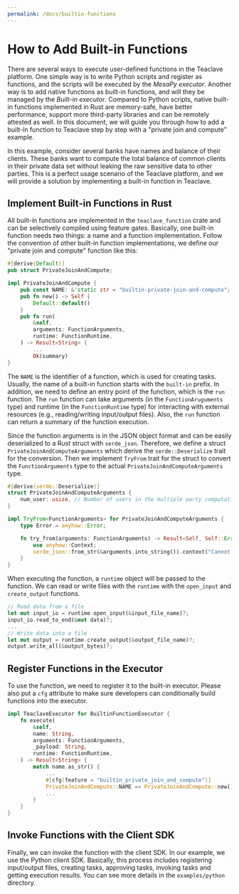 ```yaml
---
permalink: /docs/builtin-functions
---
```


# How to Add Built-in Functions

There are several ways to execute user-defined functions in the Teaclave
platform. One simple way is to write Python scripts and register as functions,
and the scripts will be executed by the *MesaPy executor*. Another way is to add native
functions as built-in functions, and will they be managed by the *Built-in executor*.
Compared to Python scripts, native built-in functions implemented in Rust are
memory-safe, have better performance, support more third-party libraries and
can be remotely attested as well. In this document, we will guide you through
how to add a built-in function to Teaclave step by step with a "private join and
compute" example.

In this example, consider several banks have names and balance of their clients.
These banks want to compute the total balance of common clients in their private
data set without leaking the raw sensitive data to other parties. This is
a perfect usage scenario of the Teaclave platform, and we will provide a
solution by implementing a built-in function in Teaclave.

## Implement Built-in Functions in Rust

All built-in functions are implemented in the `teaclave_function` crate and can
be selectively compiled using feature gates. Basically, one built-in function
needs two things: a name and a function implementation. Follow the convention of
other built-in function implementations, we define our "private join and
compute" function like this:

```rust
#[derive(Default)]
pub struct PrivateJoinAndCompute;

impl PrivateJoinAndCompute {
    pub const NAME: &'static str = "builtin-private-join-and-compute";
    pub fn new() -> Self {
        Default::default()
    }
    pub fn run(
        &self,
        arguments: FunctionArguments,
        runtime: FunctionRuntime,
    ) -> Result<String> {
        ...
        Ok(summary)
}
```

The `NAME` is the identifier of a function, which is used for creating tasks.
Usually, the name of a built-in function starts with the `built-in` prefix. In
addition, we need to define an entry point of the function, which is the `run`
function. The `run` function can take arguments (in the `FunctionAruguments`
type) and runtime (in the `FunctionRuntime` type) for interacting with external
resources (e.g., reading/writing input/output files). Also, the `run` function
can return a summary of the function execution.

Since the function arguments is in the JSON object format and can be easily
deserialized to a Rust struct with `serde_json`. Therefore, we define a struct
`PrivateJoinAndComputeArguments` which derive the `serde::Deserialize` trait for
the conversion. Then we implement `TryFrom` trait for the struct to convert the
`FunctionArguments` type to the actual `PrivateJoinAndComputeArguments` type.

```rust
#[derive(serde::Deserialize)]
struct PrivateJoinAndComputeArguments {
    num_user: usize, // Number of users in the multiple party computation
}

impl TryFrom<FunctionArguments> for PrivateJoinAndComputeArguments {
    type Error = anyhow::Error;

    fn try_from(arguments: FunctionArguments) -> Result<Self, Self::Error> {
        use anyhow::Context;
        serde_json::from_str(&arguments.into_string()).context("Cannot deserialize arguments")
    }
}

```

When executing the function, a `runtime` object will be passed to the function.
We can read or write files with the `runtime` with the `open_input` and
`create_output` functions.


```rust
// Read data from a file
let mut input_io = runtime.open_input(&input_file_name)?;
input_io.read_to_end(&mut data)?;
...
// Write data into a file
let mut output = runtime.create_output(&output_file_name)?;
output.write_all(&output_bytes)?;
```

## Register Functions in the Executor

To use the function, we need to register it to the built-in executor. Please also
put a `cfg` attribute to make sure developers can conditionally build functions
into the executor.

``` rust
impl TeaclaveExecutor for BuiltinFunctionExecutor {
    fn execute(
        &self,
        name: String,
        arguments: FunctionArguments,
        _payload: String,
        runtime: FunctionRuntime,
    ) -> Result<String> {
        match name.as_str() {
            ...
            #[cfg(feature = "builtin_private_join_and_compute")]
            PrivateJoinAndCompute::NAME => PrivateJoinAndCompute::new().run(arguments, runtime),
            ...
        }
    }
}
```

## Invoke Functions with the Client SDK

Finally, we can invoke the function with the client SDK. In our example, we use
the Python client SDK. Basically, this process includes registering input/output
files, creating tasks, approving tasks, invoking tasks and getting execution
results. You can see more details in the `examples/python` directory.
